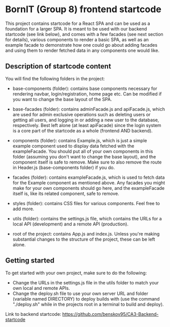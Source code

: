 # BornIT (Group 8) frontend startcode

This project contains startcode for a React SPA and can be used as a foundation for a larger SPA. It is meant to be used with our backend startcode (see link below), and comes with a few facades (see next section for details), various components to render a basic SPA, as well as an example facade to demonstrate how one could go about adding facades and using them to render fetched data in any components one would like.

## Description of startcode content

You will find the following folders in the project:

- base-components (folder): contains base components necessary for rendering navbar, login/registration, home page etc. Can be modified if you want to change the base layout of the SPA.

- base-facades (folder): contains adminFacade.js and apiFacade.js, which are used for admin exclusive operations such as deleting users or getting all users, and logging in or adding a new user to the database, respectively. Best left alone (at least apiFacade) since the login system is a core part of the startcode as a whole (frontend AND backend).

- components (folder): contains Example.js, which is just a simple example component used to display data fetched with the exampleFacade. You should put all of your own components in this folder (assuming you don't want to change the base layout), and the component itself is safe to remove. Make sure to also remove the route in Header.js (base-components folder) if you do. 

- facades (folder): contains exampleFacade.js, which is used to fetch data for the Example component as mentioned above. Any facades you might make for your own components should go here, and the exampleFacade itself is, like its related component, safe to remove.

- styles (folder): contains CSS files for various components. Feel free to add more.

- utils (folder): contains the settings.js file, which contains the URLs for a local API (development) and a remote API (production). 

- root of the project: contains App.js and index.js. Unless you're making substantial changes to the structure of the project, these can be left alone.

## Getting started
To get started with your own project, make sure to do the following:

- Change the URLs in the settings.js file in the utils folder to match your own local and remote APIs.
- Change the deploy.sh file to use your own server URL and folder (variable named DIRECTORY) to deploy builds with (use the command "./deploy.sh" while in the projects root in a terminal to build and deploy).

Link to backend startcode: https://github.com/benskov95/CA3-Backend-startcode

